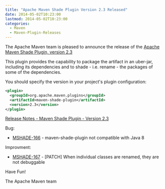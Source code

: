 ```yaml
---
title: "Apache Maven Shade Plugin Version 2.3 Released"
date: 2014-05-02T10:23:00
lastmod: 2014-05-02T10:23:00
categories:
  - Maven
  - Maven-Plugin-Releases
---
```

The Apache Maven team is pleased to announce the release of the 
[Apache Maven Shade Plugin, version 2.3](http://maven.apache.org/plugins/maven-shade-plugin/)

This plugin provides the capability to package the artifact in an
uber-jar, including its dependencies and to shade - i.e. rename - the
packages of some of the dependencies.

You should specify the version in your project's plugin configuration:

```xml
<plugin>
  <groupId>org.apache.maven.plugins</groupId>
  <artifactId>maven-shade-plugin</artifactId>
  <version>2.3</version>
</plugin>
```

<!-- more -->

[Release Notes - Maven Shade Plugin - Version 2.3](http://jira.codehaus.org/secure/ReleaseNote.jspa?projectId=11540&version=19828)

Bug:

 * [MSHADE-166](https://issues.apache.org/jira/browse/MSHADE-166) - maven-shade-plugin not compatible with Java 8

Improvment:

 * [MSHADE-167](https://issues.apache.org/jira/browse/MSHADE-167) - \[PATCH\] When individual classes are renamed, they are not debuggable


Have Fun!

The Apache Maven team
